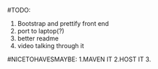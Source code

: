#TODO:
1. Bootstrap and prettify front end
2. port to laptop(?)
3. better readme
4. video talking through it

#NICETOHAVESMAYBE:
1.MAVEN IT
2.HOST IT
3.



